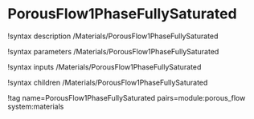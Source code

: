 # PorousFlow1PhaseFullySaturated

!syntax description /Materials/PorousFlow1PhaseFullySaturated

!syntax parameters /Materials/PorousFlow1PhaseFullySaturated

!syntax inputs /Materials/PorousFlow1PhaseFullySaturated

!syntax children /Materials/PorousFlow1PhaseFullySaturated

!tag name=PorousFlow1PhaseFullySaturated pairs=module:porous_flow system:materials
